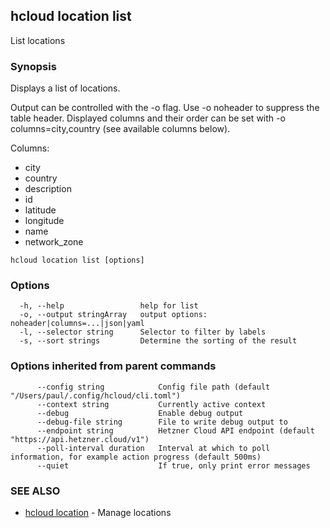 ## hcloud location list

List locations

### Synopsis

Displays a list of locations.

Output can be controlled with the -o flag. Use -o noheader to suppress the
table header. Displayed columns and their order can be set with
-o columns=city,country (see available columns below).

Columns:
 - city
 - country
 - description
 - id
 - latitude
 - longitude
 - name
 - network_zone

```
hcloud location list [options]
```

### Options

```
  -h, --help                 help for list
  -o, --output stringArray   output options: noheader|columns=...|json|yaml
  -l, --selector string      Selector to filter by labels
  -s, --sort strings         Determine the sorting of the result
```

### Options inherited from parent commands

```
      --config string            Config file path (default "/Users/paul/.config/hcloud/cli.toml")
      --context string           Currently active context
      --debug                    Enable debug output
      --debug-file string        File to write debug output to
      --endpoint string          Hetzner Cloud API endpoint (default "https://api.hetzner.cloud/v1")
      --poll-interval duration   Interval at which to poll information, for example action progress (default 500ms)
      --quiet                    If true, only print error messages
```

### SEE ALSO

* [hcloud location](hcloud_location.md)	 - Manage locations
